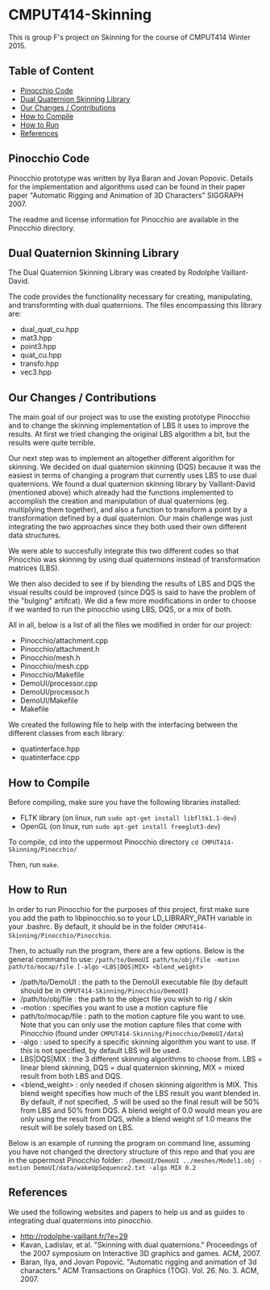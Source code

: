 # CMPUT414-Skinning

This is group F's project on Skinning for the course of CMPUT414 Winter 2015.

## Table of Content
* [Pinocchio Code](#pinocchio)
* [Dual Quaternion Skinning Library](#dqs)
* [Our Changes / Contributions ](#changes)
* [How to Compile](#compile)
* [How to Run](#run)
* [References](#references)


## <a name="pinocchio"></a> Pinocchio Code 

Pinocchio prototype was written by Ilya Baran and Jovan Popovic. Details for
the implementation and algorithms used can be found in their paper paper
"Automatic Rigging and Animation of 3D Characters" SIGGRAPH 2007.

The readme and license information for Pinocchio are available in the 
Pinocchio directory.

## <a name="dqs"></a> Dual Quaternion Skinning Library

The Dual Quaternion Skinning Library was created by Rodolphe Vaillant-David.

The code provides the functionality necessary for creating, manipulating, and
transformting with dual quaternions. The files encompassing this library are:
* dual_quat_cu.hpp
* mat3.hpp
* point3.hpp
* quat_cu.hpp
* transfo.hpp
* vec3.hpp 


## <a name="changes"></a>Our Changes / Contributions

The main goal of our project was to use the existing prototype Pinocchio and 
to change the skinning implementation of LBS it uses to improve the results.
At first we tried changing the original LBS algorithm a bit, but the results
were quite terrible. 

Our next step was to implement an altogether different algorithm for skinning.
We decided on dual quaternion skinning (DQS) because it was the easiest in terms of
changing a program that currently uses LBS to use dual quaternions. We found
a dual quaternion skinning library by Vaillant-David (mentioned above) which
already had the functions implemented to accomplish the creation and 
manipulation of dual quaternions (eg. multiplying them together), and also
a function to transform a point by a transformation defined by a dual 
quaternion. Our main challenge was just integrating the two approaches since
they both used their own different data structures.

We were able to succesfully integrate this two different codes so that 
Pinocchio was skinning by using dual quaternions instead of transformation
matrices (LBS). 

We then also decided to see if by blending the results of LBS and DQS the
visual results could be improved (since DQS is said to have the problem of
the "bulging" artifcat). We did a few more modifications in order to choose
if we wanted to run the pinocchio using LBS, DQS, or a mix of both.

All in all, below is a list of all the files we modified in order for our 
project:
* Pinocchio/attachment.cpp
* Pinocchio/attachment.h
* Pinocchio/mesh.h
* Pinocchio/mesh.cpp
* Pinocchio/Makefile
* DemoUI/processor.cpp
* DemoUI/processor.h
* DemoUI/Makefile
* Makefile

We created the following file to help with the interfacing between the 
different classes from each library:
* quatinterface.hpp
* quatinterface.cpp

## <a name="compile"></a> How to Compile

Before compiling, make sure you have the following libraries installed:
* FLTK library (on linux, run `sudo apt-get install libfltk1.1-dev`)
* OpenGL (on linux, run `sudo apt-get install freeglut3-dev`)

To compile, cd into the uppermost Pinocchio directory
`cd CMPUT414-Skinning/Pinocchio/`

Then, run `make`.

## <a name="run"></a>How to Run

In order to run Pinocchio for the purposes of this project, first make sure you add the path to libpinocchio.so to your
LD_LIBRARY_PATH variable in your .bashrc. By default, it should be in the folder `CMPUT414-Skinning/Pinocchio/Pinocchio`.

Then, to actually run the program, there are a few options. Below is the general command to use:
`/path/to/DemoUI path/to/obj/file -motion path/to/mocap/file [-algo <LBS|DQS|MIX> <blend_weight>`

* /path/to/DemoUI : the path to the DemoUI executable file (by default should be in `CMPUT414-Skinning/Pinocchio/DemoUI`)
* /path/to/obj/file : the path to the object file you wish to rig / skin
* -motion : specifies you want to use a motion capture file
* path/to/mocap/file : path to the motion capture file you want to use. Note that you can only use the motion capture files that come with Pinocchio (found under `CMPUT414-Skinning/Pinocchio/DemoUI/data`)
* -algo : used to specify a specific skinning algorithm you want to use. If this is not specified, by default LBS will be used.
* LBS|DQS|MIX : the 3 different skinning algorithms to choose from. LBS = linear blend skinning, DQS = dual quaternion skinning, MIX = mixed result from both LBS and DQS.
* <blend_weight> : only needed if chosen skinning algorithm is MIX. This blend weight specifies how much of the LBS result you want blended in. By default, if not specified, .5 will be used so the final result will be 50% from LBS and 50% from DQS. A blend weight of 0.0 would mean you are only using the result from DQS, while a blend weight of 1.0 means the result will be solely based on LBS.

Below is an example of running the program on command line, assuming you have not changed the directory structure of this repo and that you are in the uppermost Pinocchio folder:
`./DemoUI/DemoUI ../meshes/Model1.obj -motion DemoUI/data/wakeUpSequence2.txt -algo MIX 0.2`

## <a name="references"></a>References

We used the following websites and papers to help us and as guides to 
integrating dual quaternions into pinocchio.
* http://rodolphe-vaillant.fr/?e=29
* Kavan, Ladislav, et al. "Skinning with dual quaternions." Proceedings of the
  2007 symposium on Interactive 3D graphics and games. ACM, 2007.
* Baran, Ilya, and Jovan Popović. "Automatic rigging and animation of 3d
  characters." ACM Transactions on Graphics (TOG). Vol. 26. No. 3. ACM, 2007. 
